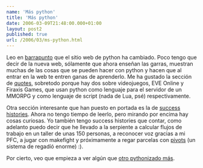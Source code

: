 ```yaml
---
name: 'Más python'
title: 'Más python'
date: 2006-03-09T21:48:00.000+01:00
layout: post2
published: true
url: /2006/03/ms-python.html
---
```


Leo en [barrapunto](http://barrapunto.com/article.pl?sid=06/03/09/1425205&mode=nested) que el sitio web de python ha cambiado. Poco tengo que decir de la nueva web, sólamente que ahora enseñan las garras, muestran muchas de las cosas que se pueden hacer con python y hacen que al entrar en la web te entren ganas de aprenderlo. Me ha gustado la sección de [quotes](http://python.org/about/quotes), sobretodo porque hay dos sobre videojuegos, EVE Online y Firaxis Games, que usan python como lenguaje para el servidor de un MMORPG y como lenguaje de script (nada de Lua, psé) respectivamente.  
  
Otra sección interesante que han puesto en portada es la de [success histories](http://www.python.org/about/success/). Ahora no tengo tiempo de leerlo, pero mirando por encima hay cosas curiosas. Yo también tengo success histories que contar, como adelanto puedo decir que he llevado a la serpiente a calcular flujos de trabajo en un taller de unas 150 personas, a reconocer voz gracias a mi PFC, a jugar con makefight y próximamente a regar parcelas con [pivots](http://images.google.es/images?svnum=10&hl=es&lr=lang_es&q=pivot++regadio&btnG=B%C3%BAsqueda) (un sistema de regadíó enorme) :).  
  
Por cierto, veo que empieza a ver algún que [otro pythonizado más](http://lordtaran.eniac2000.com/?p=340).